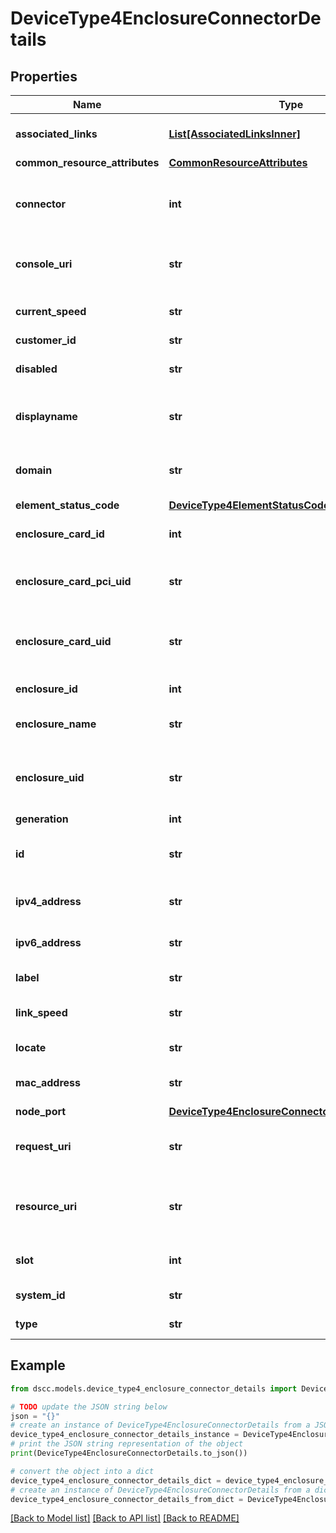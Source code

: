 # DeviceType4EnclosureConnectorDetails


## Properties

Name | Type | Description | Notes
------------ | ------------- | ------------- | -------------
**associated_links** | [**List[AssociatedLinksInner]**](AssociatedLinksInner.md) | Associated Links Details | [optional] 
**common_resource_attributes** | [**CommonResourceAttributes**](CommonResourceAttributes.md) |  | [optional] 
**connector** | **int** | Connector on slot on IOM in Cage for connection | [optional] 
**console_uri** | **str** | consoleUri for detailed storage object | [optional] 
**current_speed** | **str** | Current speed of connection | [optional] 
**customer_id** | **str** | customerId | [optional] 
**disabled** | **str** | Disabled for connection | [optional] 
**displayname** | **str** | Name to be used for display purposes | [optional] 
**domain** | **str** | Domain that the resource belongs to | [optional] 
**element_status_code** | [**DeviceType4ElementStatusCode**](DeviceType4ElementStatusCode.md) |  | [optional] 
**enclosure_card_id** | **int** | ID of the enclosure card | [optional] 
**enclosure_card_pci_uid** | **str** | UID of the enclosure card PCI card | [optional] 
**enclosure_card_uid** | **str** | Unique Identifier of the enclosure card | [optional] 
**enclosure_id** | **int** | ID of the enclosure | [optional] 
**enclosure_name** | **str** | Name of the enclosure. | [optional] 
**enclosure_uid** | **str** | Unique Identifier of the enclosure. &#x60;Filter&#x60; | [optional] 
**generation** | **int** | generation | [optional] 
**id** | **str** | Unique Identifier of the resource | [optional] 
**ipv4_address** | **str** | ip v4 address of connection | [optional] 
**ipv6_address** | **str** | ip v6 address of connection | [optional] 
**label** | **str** | Connection label | [optional] 
**link_speed** | **str** | Link speed for connection | [optional] 
**locate** | **str** | Locate for connection | [optional] 
**mac_address** | **str** | mac address of connection | [optional] 
**node_port** | [**DeviceType4EnclosureConnectorDetailsNodePort**](DeviceType4EnclosureConnectorDetailsNodePort.md) |  | [optional] 
**request_uri** | **str** | resourceUri for detailed enclosure object | [optional] 
**resource_uri** | **str** | resourceUri for detailed enclosure connector object | [optional] 
**slot** | **int** | Slot on IOM in Cage for connection | [optional] 
**system_id** | **str** | Id of the array | [optional] 
**type** | **str** | Type of connection | [optional] 

## Example

```python
from dscc.models.device_type4_enclosure_connector_details import DeviceType4EnclosureConnectorDetails

# TODO update the JSON string below
json = "{}"
# create an instance of DeviceType4EnclosureConnectorDetails from a JSON string
device_type4_enclosure_connector_details_instance = DeviceType4EnclosureConnectorDetails.from_json(json)
# print the JSON string representation of the object
print(DeviceType4EnclosureConnectorDetails.to_json())

# convert the object into a dict
device_type4_enclosure_connector_details_dict = device_type4_enclosure_connector_details_instance.to_dict()
# create an instance of DeviceType4EnclosureConnectorDetails from a dict
device_type4_enclosure_connector_details_from_dict = DeviceType4EnclosureConnectorDetails.from_dict(device_type4_enclosure_connector_details_dict)
```
[[Back to Model list]](../README.md#documentation-for-models) [[Back to API list]](../README.md#documentation-for-api-endpoints) [[Back to README]](../README.md)


